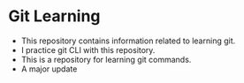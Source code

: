 # Git Learning

- This repository contains information related to learning git.
- I practice git CLI with this repository.
- This is a repository for learning  git commands.
- A major update

